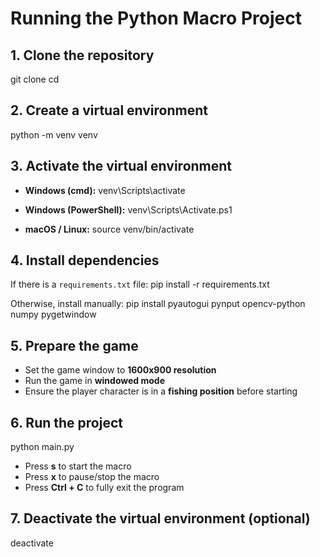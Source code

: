 # Running the Python Macro Project

## 1. Clone the repository
git clone [<your-repo-url>](https://github.com/rdsp04/bpsr-fishing.git)
cd [<repo-directory>](https://github.com/rdsp04/bpsr-fishing.git)

## 2. Create a virtual environment
python -m venv venv

## 3. Activate the virtual environment

- **Windows (cmd):**
venv\Scripts\activate

- **Windows (PowerShell):**
venv\Scripts\Activate.ps1

- **macOS / Linux:**
source venv/bin/activate

## 4. Install dependencies
If there is a `requirements.txt` file:
pip install -r requirements.txt

Otherwise, install manually:
pip install pyautogui pynput opencv-python numpy pygetwindow

## 5. Prepare the game
- Set the game window to **1600x900 resolution**
- Run the game in **windowed mode**
- Ensure the player character is in a **fishing position** before starting

## 6. Run the project
python main.py

- Press **s** to start the macro
- Press **x** to pause/stop the macro
- Press **Ctrl + C** to fully exit the program

## 7. Deactivate the virtual environment (optional)
deactivate
